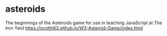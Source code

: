 # asteroids
The beginnings of the Asteroids game for use in teaching JavaScript at The Iron Yard
https://scotth83.github.io/W3-Asteroid-Game/index.html

